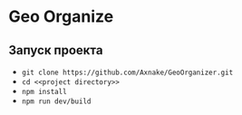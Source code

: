 # Geo Organize


## Запуск проекта

- `git clone https://github.com/Axnake/GeoOrganizer.git`
- `cd <<project directory>>` 
- `npm install`
- `npm run dev/build`
